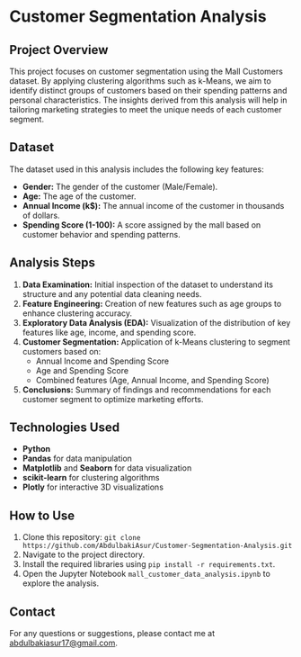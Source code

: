 # Customer Segmentation Analysis

## Project Overview
This project focuses on customer segmentation using the Mall Customers dataset. By applying clustering algorithms such as k-Means, we aim to identify distinct groups of customers based on their spending patterns and personal characteristics. The insights derived from this analysis will help in tailoring marketing strategies to meet the unique needs of each customer segment.

## Dataset
The dataset used in this analysis includes the following key features:
- **Gender:** The gender of the customer (Male/Female).
- **Age:** The age of the customer.
- **Annual Income (k$):** The annual income of the customer in thousands of dollars.
- **Spending Score (1-100):** A score assigned by the mall based on customer behavior and spending patterns.

## Analysis Steps
1. **Data Examination:** Initial inspection of the dataset to understand its structure and any potential data cleaning needs.
2. **Feature Engineering:** Creation of new features such as age groups to enhance clustering accuracy.
3. **Exploratory Data Analysis (EDA):** Visualization of the distribution of key features like age, income, and spending score.
4. **Customer Segmentation:** Application of k-Means clustering to segment customers based on:
    - Annual Income and Spending Score
    - Age and Spending Score
    - Combined features (Age, Annual Income, and Spending Score)
5. **Conclusions:** Summary of findings and recommendations for each customer segment to optimize marketing efforts.

## Technologies Used
- **Python**
- **Pandas** for data manipulation
- **Matplotlib** and **Seaborn** for data visualization
- **scikit-learn** for clustering algorithms
- **Plotly** for interactive 3D visualizations

## How to Use
1. Clone this repository: `git clone https://github.com/AbdulbakiAsur/Customer-Segmentation-Analysis.git`
2. Navigate to the project directory.
3. Install the required libraries using `pip install -r requirements.txt`.
4. Open the Jupyter Notebook `mall_customer_data_analysis.ipynb` to explore the analysis.

## Contact
For any questions or suggestions, please contact me at abdulbakiasur17@gmail.com.

